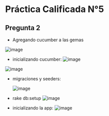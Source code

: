 # Práctica Calificada N°5
## Pregunta 2

- Agregando cucumber a las gemas

![image](https://github.com/Daniel349167/PracticaCalificada5/assets/62466867/206aca31-6b4e-433c-b09c-69b76bf7b4e8)

- inicializando cucumber:
![image](https://github.com/Daniel349167/PracticaCalificada5/assets/62466867/c0881e79-76a1-4602-b786-6bff4e664547)

![image](https://github.com/Daniel349167/PracticaCalificada5/assets/62466867/e37b2d97-cb5a-47f0-a6a3-afefe0d160a5)

- migraciones y seeders:

  ![image](https://github.com/Daniel349167/PracticaCalificada5/assets/62466867/88095eae-4c60-4056-8f3a-1e282f9436d5)

- rake db:setup
  ![image](https://github.com/Daniel349167/PracticaCalificada5/assets/62466867/329a6809-cdcf-4d39-a3b9-6cb4dd3a46ef)

- inicializando la app:
![image](https://github.com/Daniel349167/PracticaCalificada5/assets/62466867/5e29b913-cad4-4a93-a301-12ffc4f13c03)



